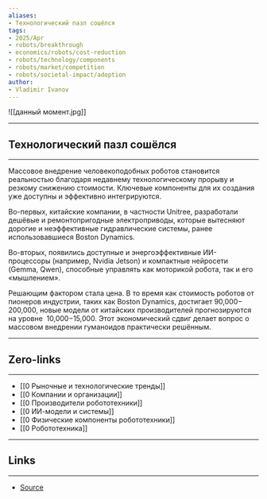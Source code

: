 ```yaml
---
aliases: 
- Технологический пазл сошёлся
tags:
- 2025/Apr
- robots/breakthrough
- economics/robots/cost-reduction
- robots/technology/components
- robots/market/competition
- robots/societal-impact/adoption
author:
- Vladimir Ivanov
---
```

![[данный момент.jpg]]

-----
##  Технологический пазл сошёлся 
-----
Массовое внедрение человекоподобных роботов становится реальностью благодаря недавнему технологическому прорыву и резкому снижению стоимости. Ключевые компоненты для их создания уже доступны и эффективно интегрируются.

Во-первых, китайские компании, в частности Unitree, разработали дешёвые и ремонтопригодные электроприводы, которые вытесняют дорогие и неэффективные гидравлические системы, ранее использовавшиеся Boston Dynamics.

Во-вторых, появились доступные и энергоэффективные ИИ-процессоры (например, Nvidia Jetson) и компактные нейросети (Gemma, Qwen), способные управлять как моторикой робота, так и его «мышлением».

Решающим фактором стала цена. В то время как стоимость роботов от пионеров индустрии, таких как Boston Dynamics, достигает 90,000− 200,000, новые модели от китайских производителей прогнозируются на уровне  10,000−15,000. Этот экономический сдвиг делает вопрос о массовом внедрении гуманоидов практически решённым.

---
## Zero-links
---
- [[0 Рыночные и технологические тренды]]
- [[0 Компании и организации]]
- [[0 Производители робототехники]]
- [[0 ИИ-модели и системы]]
- [[0 Физические компоненты робототехники]]
- [[0 Робототехника]]

---
## Links
---
- [Source](https://t.me/turboproject/1639)